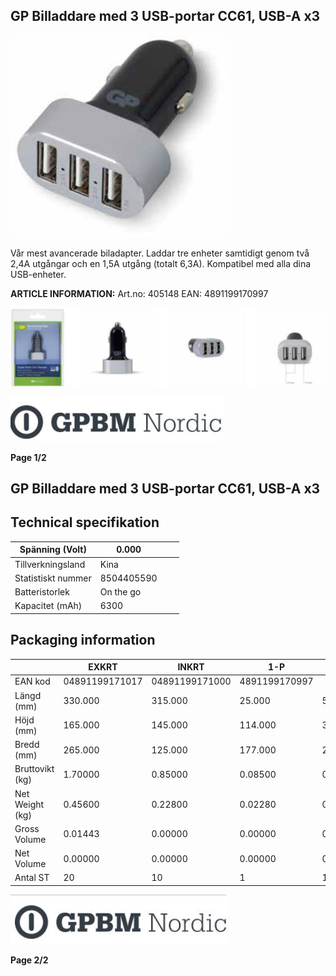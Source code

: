## GP Billaddare med 3 USB-portar CC61, USB-A x3

![](_page_0_Picture_3.jpeg)

Vår mest avancerade biladapter. Laddar tre enheter samtidigt genom två 2,4A utgångar och en 1,5A utgång (totalt 6,3A). Kompatibel med alla dina USB-enheter.

**ARTICLE INFORMATION:** Art.no: 405148 EAN: 4891199170997

![](_page_0_Picture_6.jpeg)

![](_page_0_Picture_8.jpeg)

**Page 1/2**

## GP Billaddare med 3 USB-portar CC61, USB-A x3

## **Technical specifikation**

| Spänning (Volt)    | 0.000      |  |  |
|--------------------|------------|--|--|
| Tillverkningsland  | Kina       |  |  |
| Statistiskt nummer | 8504405590 |  |  |
| Batteristorlek     | On the go  |  |  |
| Kapacitet (mAh)    | 6300       |  |  |

## **Packaging information**

|                 | EXKRT          | INKRT          | 1-P           | ST      |
|-----------------|----------------|----------------|---------------|---------|
| EAN kod         | 04891199171017 | 04891199171000 | 4891199170997 |         |
| Längd (mm)      | 330.000        | 315.000        | 25.000        | 54.400  |
| Höjd (mm)       | 165.000        | 145.000        | 114.000       | 30.000  |
| Bredd (mm)      | 265.000        | 125.000        | 177.000       | 20.000  |
| Bruttovikt (kg) | 1.70000        | 0.85000        | 0.08500       | 0.08500 |
| Net Weight (kg) | 0.45600        | 0.22800        | 0.02280       | 0.02280 |
| Gross Volume    | 0.01443        | 0.00000        | 0.00000       | 0.00072 |
| Net Volume      | 0.00000        | 0.00000        | 0.00000       | 0.00000 |
| Antal ST        | 20             | 10             | 1             | 1       |

![](_page_1_Picture_7.jpeg)

**Page 2/2**